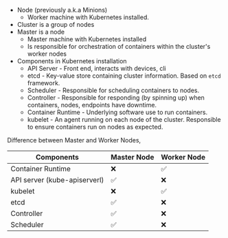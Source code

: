 - Node (previously a.k.a Minions)
	- Worker machine with Kubernetes installed.
- Cluster is a group of nodes
- Master is a node
	- Master machine with Kubernetes installed
	- Is responsible for orchestration of containers within the cluster's worker nodes
- Components in Kubernetes installation
	- API Server - Front end, interacts with devices, cli
	- etcd - Key-value store containing cluster information. Based on `etcd` framework.
	- Scheduler - Responsible for scheduling containers to nodes.
	- Controller - Responsible for responding (by spinning up) when containers, nodes, endpoints have downtime.
	- Container Runtime - Underlying software use to run containers.
	- kubelet - An agent running on each node of the cluster. Responsible to ensure containers run on nodes as expected.

Difference between Master and Worker Nodes,

| Components                   | Master Node | Worker Node |
| ---------------------------- | ----------- | ----------- |
| Container Runtime            | ❌           | ✅           |
| API server (kube-apiserverl) | ✅           | ❌           |
| kubelet                      | ❌           | ✅           |
| etcd                         | ✅           | ❌           |
| Controller                   | ✅           | ❌           |
| Scheduler                    | ✅           | ❌           |
